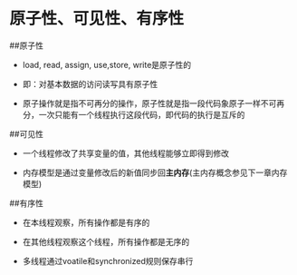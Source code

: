 # 原子性、可见性、有序性
##原子性
* load, read, assign, use,store, write是原子性的

* 即：对基本数据的访问读写具有原子性

* 原子操作就是指不可再分的操作，原子性就是指一段代码象原子一样不可再分，一次只能有一个线程执行这段代码，即代码的执行是互斥的

##可见性

- 一个线程修改了共享变量的值，其他线程能够立即得到修改

- 内存模型是通过变量修改后的新值同步回**主内存**(主内存概念参见下一章内存模型)


##有序性

* 在本线程观察，所有操作都是有序的

* 在其他线程观察这个线程，所有操作都是无序的

* 多线程通过voatile和synchronized规则保存串行

